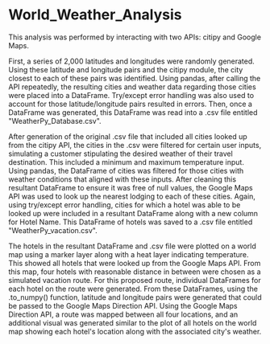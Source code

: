 # World_Weather_Analysis

This analysis was performed by interacting with two APIs: citipy and Google Maps.

First, a series of 2,000 latitudes and longitudes were randomly generated. Using these latitude and longitude pairs and the citipy module, the city closest to each of these pairs was identified. Using pandas, after calling the API repeatedly, the resulting cities and weather data regarding those cities were placed into a DataFrame. Try/except error handling was also used to account for those latitude/longitude pairs resulted in errors. Then, once a DataFrame was generated, this DataFrame was read into a .csv file entitled "WeatherPy_Database.csv". 

After generation of the original .csv file that included all cities looked up from the citipy API, the cities in the .csv were filtered for certain user inputs, simulating a customer stipulating the desired weather of their travel destination. This included a minimum and maximum temperature input. Using pandas, the DataFrame of cities was filtered for those cities with weather conditions that aligned with these inputs. After cleaning this resultant DataFrame to ensure it was free of null values, the Google Maps API was used to look up the nearest lodging to each of these cities. Again, using try/except error handling, cities for which a hotel was able to be looked up were included in a resultant DataFrame along with a new column for Hotel Name. This DataFrame of hotels was saved to a .csv file entitled "WeatherPy_vacation.csv".   

The hotels in the resultant DataFrame and .csv file were plotted on a world map using a marker layer along with a heat layer indicating temperature. This showed all hotels that were looked up from the Google Maps API. From this map, four hotels with reasonable distance in between were chosen as a simulated vacation route. For this proposed route, individual DataFrames for each hotel on the route were generated. From these DataFrames, using the .to_numpy() function, latitude and longitude pairs were generated that could be passed to the Google Maps Direction API. Using the Google Maps Direction API, a route was mapped between all four locations, and an additional visual was generated similar to the plot of all hotels on the world map showing each hotel's location along with the associated city's weather.  
